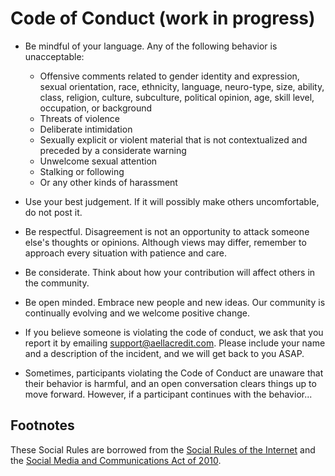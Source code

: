 # Code of Conduct (work in progress)

-  Be mindful of your language. Any of the following behavior is unacceptable:

   -  Offensive comments related to gender identity and expression, sexual orientation, race, ethnicity, language, neuro-type, size, ability, class, religion, culture, subculture, political opinion, age, skill level, occupation, or background
   -   Threats of violence
   -  Deliberate intimidation
   -  Sexually explicit or violent material that is not contextualized and preceded by a considerate warning
   -  Unwelcome sexual attention
   -  Stalking or following
   -  Or any other kinds of harassment
-  Use your best judgement. If it will possibly make others uncomfortable, do not post it.

-  Be respectful. Disagreement is not an opportunity to attack someone else's thoughts or opinions. Although views may differ, remember to approach every situation with patience and care.

- Be considerate. Think about how your contribution will affect others in the community.

- Be open minded. Embrace new people and new ideas. Our community is continually evolving and we welcome positive change.

- If you believe someone is violating the code of conduct, we ask that you report it by emailing support@aellacredit.com. Please include your name and a description of the incident, and we will get back to you ASAP.

- Sometimes, participants violating the Code of Conduct are unaware that their behavior is harmful, and an open conversation clears things up to move forward. However, if a participant continues with the behavior...


## Footnotes
These Social Rules are borrowed from the [Social Rules of the Internet](https://www.w3.org/International/articles/social-media-rules/) and the [Social Media and Communications Act of 2010](https://www.gpo.gov/fdsys/pkg/PLAW-10html/pdf/PLAW-10.pdf).